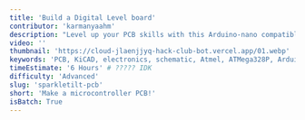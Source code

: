 ```yaml
---
title: 'Build a Digital Level board'
contributor: 'karmanyaahm'
description: "Level up your PCB skills with this Arduino-nano compatible digital level. You can use it to measure angles, decorate your room, or do anything you can with an Arduino!"
video: ''
thumbnail: 'https://cloud-jlaenjjyq-hack-club-bot.vercel.app/01.webp'
keywords: 'PCB, KiCAD, electronics, schematic, Atmel, ATMega328P, Arduino, microcontroller, circuit'
timeEstimate: '6 Hours' # ????? IDK
difficulty: 'Advanced'
slug: 'sparkletilt-pcb'
short: 'Make a microcontroller PCB!'
isBatch: True
---
```

